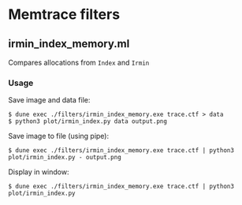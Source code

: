 # Memtrace filters

## irmin_index_memory.ml

Compares allocations from `Index` and `Irmin`

### Usage

Save image and data file:
```shell
$ dune exec ./filters/irmin_index_memory.exe trace.ctf > data
$ python3 plot/irmin_index.py data output.png
```

Save image to file (using pipe):
```shell
$ dune exec ./filters/irmin_index_memory.exe trace.ctf | python3 plot/irmin_index.py - output.png
```

Display in window:
```shell
$ dune exec ./filters/irmin_index_memory.exe trace.ctf | python3 plot/irmin_index.py
```
